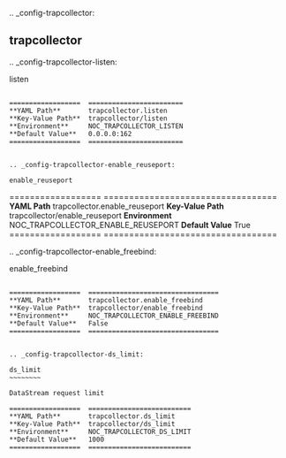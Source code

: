 .. _config-trapcollector:

trapcollector
-------------


.. _config-trapcollector-listen:

listen
~~~~~~

==================  ========================
**YAML Path**       trapcollector.listen
**Key-Value Path**  trapcollector/listen
**Environment**     NOC_TRAPCOLLECTOR_LISTEN
**Default Value**   0.0.0.0:162
==================  ========================


.. _config-trapcollector-enable_reuseport:

enable_reuseport
~~~~~~~~~~~~~~~~

==================  ==================================
**YAML Path**       trapcollector.enable_reuseport
**Key-Value Path**  trapcollector/enable_reuseport
**Environment**     NOC_TRAPCOLLECTOR_ENABLE_REUSEPORT
**Default Value**   True
==================  ==================================


.. _config-trapcollector-enable_freebind:

enable_freebind
~~~~~~~~~~~~~~~

==================  =================================
**YAML Path**       trapcollector.enable_freebind
**Key-Value Path**  trapcollector/enable_freebind
**Environment**     NOC_TRAPCOLLECTOR_ENABLE_FREEBIND
**Default Value**   False
==================  =================================


.. _config-trapcollector-ds_limit:

ds_limit
~~~~~~~~

DataStream request limit

==================  ==========================
**YAML Path**       trapcollector.ds_limit
**Key-Value Path**  trapcollector/ds_limit
**Environment**     NOC_TRAPCOLLECTOR_DS_LIMIT
**Default Value**   1000
==================  ==========================


